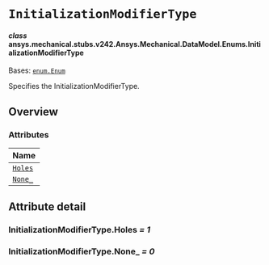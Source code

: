 # `InitializationModifierType`

<a id="ansys.mechanical.stubs.v242.Ansys.Mechanical.DataModel.Enums.InitializationModifierType"></a>

#### *class* ansys.mechanical.stubs.v242.Ansys.Mechanical.DataModel.Enums.InitializationModifierType

Bases: [`enum.Enum`](https://docs.python.org/3/library/enum.html#enum.Enum)

Specifies the InitializationModifierType.

<!-- !! processed by numpydoc !! -->

<a id="overview"></a>

## Overview

### Attributes

| Name |
| ---------------------------------------------------------------------------------------------------------------------------------- |
| [`Holes`](#InitializationModifierType.Holes) |
| [`None_`](#InitializationModifierType.None_) |

<a id="attribute-detail"></a>

## Attribute detail

<a id="InitializationModifierType.Holes"></a>

### InitializationModifierType.Holes *= 1*

<a id="InitializationModifierType.None_"></a>

### InitializationModifierType.None_ *= 0*


